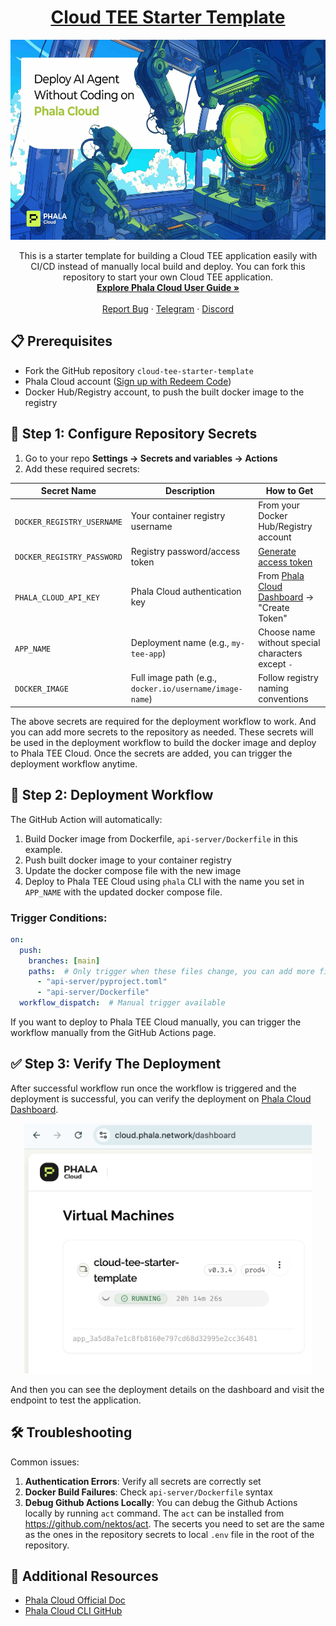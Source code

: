 <div align="center">
  <a href="https://github.com/Phala-Network/cloud-tee-starter-template">
    <h1>Cloud TEE Starter Template</h1>
  </a>
  <a href="https://cloud.phala.network/">
    <img height="320" src="assets/banner.jpg" />
    <br />
  </a>
  <p align="center">
    This is a starter template for building a Cloud TEE application easily with CI/CD instead of manually local build and deploy. You can fork this repository to start your own Cloud TEE application.
    <br />
    <a href="https://phalanetwork.notion.site/Phala-Cloud-User-Guide-1700317e04a18018a98ed9ea39b02670"><strong>Explore Phala Cloud User Guide »</strong></a>
    <br />
    <br />
    <a href="https://github.com/Phala-Network/cloud-tee-starter-template/issues">Report Bug</a>
    ·
    <a href="https://t.me/+nbhjx1ADG9EyYmI9">Telegram</a>
    ·
    <a href="https://discord.gg/phala-network">Discord</a>
  </p>
</div>

## 📋 Prerequisites

- Fork the GitHub repository `cloud-tee-starter-template`
- Phala Cloud account ([Sign up with Redeem Code](https://cloud.phala.network/register?invite=WELCOME10))
- Docker Hub/Registry account, to push the built docker image to the registry

## 🔧 Step 1: Configure Repository Secrets

1. Go to your repo **Settings → Secrets and variables → Actions**
2. Add these required secrets:

| Secret Name | Description | How to Get |
|-------------|-------------|------------|
| `DOCKER_REGISTRY_USERNAME` | Your container registry username | From your Docker Hub/Registry account |
| `DOCKER_REGISTRY_PASSWORD` | Registry password/access token | [Generate access token](https://docs.docker.com/docker-hub/access-tokens/) |
| `PHALA_CLOUD_API_KEY` | Phala Cloud authentication key | From [Phala Cloud Dashboard](https://cloud.phala.network/dashboard/tokens) → "Create Token" |
| `APP_NAME` | Deployment name (e.g., `my-tee-app`) | Choose name without special characters except `-` |
| `DOCKER_IMAGE` | Full image path (e.g., `docker.io/username/image-name`) | Follow registry naming conventions |

The above secrets are required for the deployment workflow to work. And you can add more secrets to the repository as needed. These secrets will be used in the deployment workflow to build the docker image and deploy to Phala TEE Cloud. Once the secrets are added, you can trigger the deployment workflow anytime.

## 🚀 Step 2: Deployment Workflow

The GitHub Action will automatically:

1. Build Docker image from Dockerfile, `api-server/Dockerfile` in this example.
2. Push built docker image to your container registry
3. Update the docker compose file with the new image
4. Deploy to Phala TEE Cloud using `phala` CLI with the name you set in `APP_NAME` with the updated docker compose file.

### Trigger Conditions:
```yaml
on:
  push:
    branches: [main]
    paths:  # Only trigger when these files change, you can add more files to the list
      - "api-server/pyproject.toml"
      - "api-server/Dockerfile"
  workflow_dispatch:  # Manual trigger available
```

If you want to deploy to Phala TEE Cloud manually, you can trigger the workflow manually from the GitHub Actions page.

## ✅ Step 3: Verify The Deployment
After successful workflow run once the workflow is triggered and the deployment is successful, you can verify the deployment on [Phala Cloud Dashboard](https://cloud.phala.network/dashboard).

<div align="center">
  <img height="400" src="assets/image.png" />
</div>

And then you can see the deployment details on the dashboard and visit the endpoint to test the application.

## 🛠️ Troubleshooting

Common issues:

1. **Authentication Errors**: Verify all secrets are correctly set
2. **Docker Build Failures**: Check `api-server/Dockerfile` syntax
3. **Debug Github Actions Locally**: You can debug the Github Actions locally by running `act` command. The `act` can be installed from https://github.com/nektos/act. The secerts you need to set are the same as the ones in the repository secrets to local `.env` file in the root of the repository.

## 🔗 Additional Resources

- [Phala Cloud Official Doc](https://docs.phala.network/phala-cloud/setup-a-ci-cd-pipeline)
- [Phala Cloud CLI GitHub](https://github.com/Phala-Network/phala-cloud-cli)
